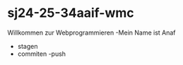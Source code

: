 
# sj24-25-34aaif-wmc

Willkommen zur Webprogrammieren
-Mein Name ist Anaf 
- stagen
- commiten
-push